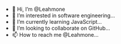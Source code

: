 - 👋 Hi, I’m @Leahmone
- 👀 I’m interested in software engineering...
- 🌱 I’m currently learning JavaScript...
- 💞️ I’m looking to collaborate on GitHub...
- 📫 How to reach me @Leahmone...

<!---
Leahmone/Leahmone is a ✨ special ✨ repository because its `README.md` (this file) appears on your GitHub profile.
You can click the Preview link to take a look at your changes.
--->
